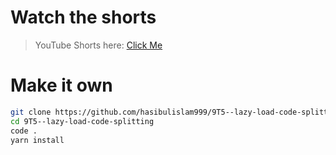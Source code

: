 # Watch the shorts

> YouTube Shorts here: [Click Me](https://www.example.com)

# Make it own

```bash
git clone https://github.com/hasibulislam999/9T5--lazy-load-code-splitting.git
cd 9T5--lazy-load-code-splitting
code .
yarn install
```
